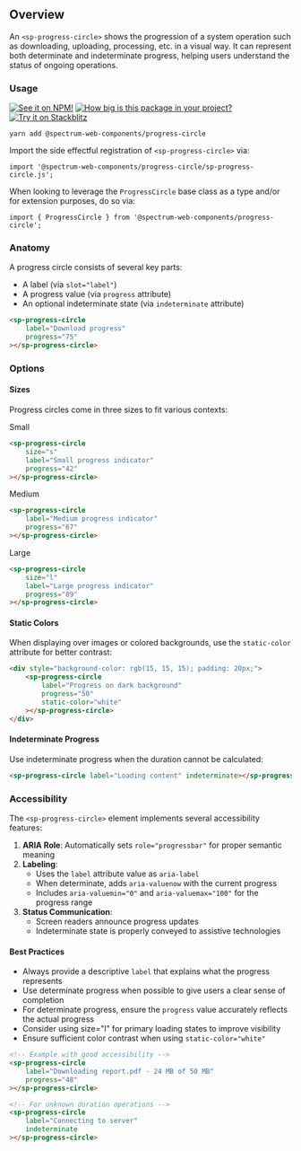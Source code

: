## Overview

An `<sp-progress-circle>` shows the progression of a system operation such as downloading, uploading, processing, etc. in a visual way. It can represent both determinate and indeterminate progress, helping users understand the status of ongoing operations.

### Usage

[![See it on NPM!](https://img.shields.io/npm/v/@spectrum-web-components/progress-circle?style=for-the-badge)](https://www.npmjs.com/package/@spectrum-web-components/progress-circle)
[![How big is this package in your project?](https://img.shields.io/bundlephobia/minzip/@spectrum-web-components/progress-circle?style=for-the-badge)](https://bundlephobia.com/result?p=@spectrum-web-components/progress-circle)
[![Try it on Stackblitz](https://img.shields.io/badge/Try%20it%20on-Stackblitz-blue?style=for-the-badge)](https://stackblitz.com/edit/vitejs-vite-xx1plot6)

```
yarn add @spectrum-web-components/progress-circle
```

Import the side effectful registration of `<sp-progress-circle>` via:

```
import '@spectrum-web-components/progress-circle/sp-progress-circle.js';
```

When looking to leverage the `ProgressCircle` base class as a type and/or for extension purposes, do so via:

```
import { ProgressCircle } from '@spectrum-web-components/progress-circle';
```

### Anatomy

A progress circle consists of several key parts:

- A label (via `slot="label"`)
- A progress value (via `progress` attribute)
- An optional indeterminate state (via `indeterminate` attribute)

```html
<sp-progress-circle
    label="Download progress"
    progress="75"
></sp-progress-circle>
```

### Options

#### Sizes

Progress circles come in three sizes to fit various contexts:

<sp-tabs selected="m" auto label="Size Attribute Options">
<sp-tab value="s">Small</sp-tab>
<sp-tab-panel value="s">

```html demo
<sp-progress-circle
    size="s"
    label="Small progress indicator"
    progress="42"
></sp-progress-circle>
```

</sp-tab-panel>
<sp-tab value="m">Medium</sp-tab>
<sp-tab-panel value="m">

```html demo
<sp-progress-circle
    label="Medium progress indicator"
    progress="67"
></sp-progress-circle>
```

</sp-tab-panel>
<sp-tab value="l">Large</sp-tab>
<sp-tab-panel value="l">

```html demo
<sp-progress-circle
    size="l"
    label="Large progress indicator"
    progress="89"
></sp-progress-circle>
```

</sp-tab-panel>
</sp-tabs>

#### Static Colors

When displaying over images or colored backgrounds, use the `static-color` attribute for better contrast:

```html demo
<div style="background-color: rgb(15, 15, 15); padding: 20px;">
    <sp-progress-circle
        label="Progress on dark background"
        progress="50"
        static-color="white"
    ></sp-progress-circle>
</div>
```

#### Indeterminate Progress

Use indeterminate progress when the duration cannot be calculated:

```html demo
<sp-progress-circle label="Loading content" indeterminate></sp-progress-circle>
```

### Accessibility

The `<sp-progress-circle>` element implements several accessibility features:

1. **ARIA Role**: Automatically sets `role="progressbar"` for proper semantic meaning
2. **Labeling**:
    - Uses the `label` attribute value as `aria-label`
    - When determinate, adds `aria-valuenow` with the current progress
    - Includes `aria-valuemin="0"` and `aria-valuemax="100"` for the progress range
3. **Status Communication**:
    - Screen readers announce progress updates
    - Indeterminate state is properly conveyed to assistive technologies

#### Best Practices

- Always provide a descriptive `label` that explains what the progress represents
- Use determinate progress when possible to give users a clear sense of completion
- For determinate progress, ensure the `progress` value accurately reflects the actual progress
- Consider using size="l" for primary loading states to improve visibility
- Ensure sufficient color contrast when using `static-color="white"`

```html
<!-- Example with good accessibility -->
<sp-progress-circle
    label="Downloading report.pdf - 24 MB of 50 MB"
    progress="48"
></sp-progress-circle>

<!-- For unknown duration operations -->
<sp-progress-circle
    label="Connecting to server"
    indeterminate
></sp-progress-circle>
```
